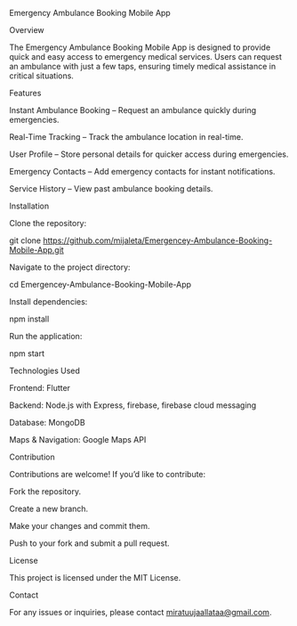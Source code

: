 Emergency Ambulance Booking Mobile App

Overview

The Emergency Ambulance Booking Mobile App is designed to provide quick and easy access to emergency medical services. Users can request an ambulance with just a few taps, ensuring timely medical assistance in critical situations.

Features

Instant Ambulance Booking – Request an ambulance quickly during emergencies.

Real-Time Tracking – Track the ambulance location in real-time.

User Profile – Store personal details for quicker access during emergencies.

Emergency Contacts – Add emergency contacts for instant notifications.

Service History – View past ambulance booking details.

Installation

Clone the repository:

git clone https://github.com/mijaleta/Emergencey-Ambulance-Booking-Mobile-App.git

Navigate to the project directory:

cd Emergencey-Ambulance-Booking-Mobile-App

Install dependencies:

npm install

Run the application:

npm start

Technologies Used

Frontend: Flutter

Backend: Node.js with Express, firebase, firebase cloud messaging

Database: MongoDB

Maps & Navigation: Google Maps API

Contribution

Contributions are welcome! If you’d like to contribute:

Fork the repository.

Create a new branch.

Make your changes and commit them.

Push to your fork and submit a pull request.

License

This project is licensed under the MIT License.

Contact

For any issues or inquiries, please contact miratuujaallataa@gmail.com.

